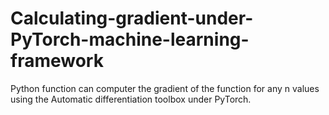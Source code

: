 # Calculating-gradient-under-PyTorch-machine-learning-framework

Python function can computer the gradient of the function for any n values using the
Automatic differentiation toolbox under PyTorch.
